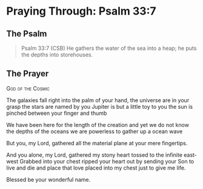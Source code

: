 # Praying Through: Psalm 33:7

## The Psalm

>Psalm 33:7 (CSB) He gathers the water of the sea into a heap; he puts the depths into storehouses.

## The Prayer

<div style="font-variant: small-caps;">God of the Cosmic</div>


The galaxies fall right into the palm of your hand,
  the universe are in your grasp
  the stars are named by you
  Jupiter is but a little toy to you
  the sun is pinched between your finger and thumb

We have been here for the length of the creation
  and yet we do not know the depths of the oceans
  we are powerless to gather up a ocean wave

But you, my Lord,
  gathered all the material plane
  at your mere fingertips.

And you alone, my Lord,
  gathered my stony heart
  tossed to the infinite east-west
  Grabbed into your chest
  ripped your heart out
  by sending your Son
  to live and die
  and place that love
  placed into my chest
  just to give me life.

Blessed be your wonderful name.

